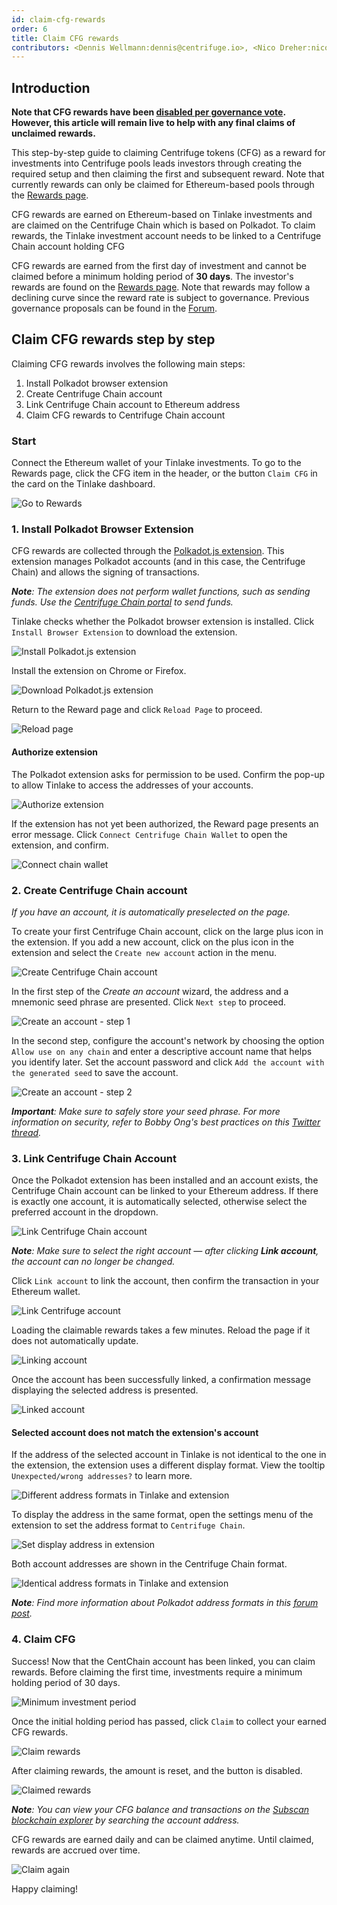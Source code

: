 ```yaml
---
id: claim-cfg-rewards
order: 6
title: Claim CFG rewards
contributors: <Dennis Wellmann:dennis@centrifuge.io>, <Nico Dreher:nico@centrifuge.io>
---
```

## Introduction
**Note that CFG rewards have been [disabled per governance vote](https://github.com/centrifuge/cps/blob/main/cps/CP61.md). However, this article will remain live to help with any final claims of unclaimed rewards.** 

This step-by-step guide to claiming Centrifuge tokens (CFG) as a reward for investments into Centrifuge pools leads investors through creating the required setup and then claiming the first and subsequent reward. Note that currently rewards can only be claimed for Ethereum-based pools through the [Rewards page](https://tinlake.centrifuge.io/rewards).

CFG rewards are earned on Ethereum-based on Tinlake investments and are claimed on the Centrifuge Chain which is based on Polkadot. To claim rewards, the Tinlake investment account needs to be linked to a Centrifuge Chain account holding CFG

CFG rewards are earned from the first day of investment and cannot be claimed before a minimum holding period of **30 days**. The investor's rewards are found on the [Rewards page](https://tinlake.centrifuge.io/rewards). Note that rewards may follow a declining curve since the reward rate is subject to governance. Previous governance proposals can be found in the [Forum](https://gov.centrifuge.io/c/governance/35).

## Claim CFG rewards step by step
Claiming CFG rewards involves the following main steps:
1. Install Polkadot browser extension
2. Create Centrifuge Chain account
3. Link Centrifuge Chain account to Ethereum address
4. Claim CFG rewards to Centrifuge Chain account

### Start
Connect the Ethereum wallet of your Tinlake investments. To go to the Rewards page, click the CFG item in the header, or the button `Claim CFG` in the card on the Tinlake dashboard.

![Go to Rewards](images/go_to_rewards.png)

### 1. Install Polkadot Browser Extension
CFG rewards are collected through the [Polkadot.js extension](https://polkadot.js.org/extension/). This extension manages Polkadot accounts (and in this case, the Centrifuge Chain) and allows the signing of transactions.

***Note**: The extension does not perform wallet functions, such as sending funds. Use the [Centrifuge Chain portal](https://polkadot.js.org/apps/?rpc=wss%3A%2F%2Ffullnode.centrifuge.io#/accounts) to send funds.*

Tinlake checks whether the Polkadot browser extension is installed. Click `Install Browser Extension` to download the extension.

![Install Polkadot.js extension](images/install_browser_extension.png)

Install the extension on Chrome or Firefox.

![Download Polkadot.js extension](images/download_extension.png)

Return to the Reward page and click `Reload Page` to proceed.

![Reload page](images/reload_page.png)

#### Authorize extension
The Polkadot extension asks for permission to be used. Confirm the pop-up to allow Tinlake to access the addresses of your accounts.

![Authorize extension](images/authorize_extension.png)

If the extension has not yet been authorized, the Reward page presents an error message. Click `Connect Centrifuge Chain Wallet` to open the extension, and confirm. 

![Connect chain wallet](images/connect_centrifuge_chain_wallet.png)

### 2. Create Centrifuge Chain account
*If you have an account, it is automatically preselected on the page.*

To create your first Centrifuge Chain account, click on the large plus icon in the extension. If you add a new account, click on the plus icon in the extension and select the `Create new account` action in the menu.

![Create Centrifuge Chain account](images/add_account.png)

In the first step of the *Create an account* wizard, the address and a mnemonic seed phrase are presented. Click `Next step` to proceed.

![Create an account - step 1](images/create_an_account_1.png)

In the second step, configure the account's network by choosing the option `Allow use on any chain` and enter a descriptive account name that helps you identify later. Set the account password and click `Add the account with the generated seed` to save the account.

![Create an account - step 2](images/create_an_account_2.png)

***Important**: Make sure to safely store your seed phrase. For more information on security, refer to Bobby Ong's best practices on this [Twitter thread](https://twitter.com/bobbyong/status/1403881080902471680?s=21).*

### 3. Link Centrifuge Chain Account
Once the Polkadot extension has been installed and an account exists, the Centrifuge Chain account can be linked to your Ethereum address. If there is exactly one account, it is automatically selected, otherwise select the preferred account in the dropdown.

![Link Centrifuge Chain account](images/link_account.png)

***Note**: Make sure to select the right account — after clicking **Link account**, the account can no longer be changed.*

Click `Link account` to link the account, then confirm the transaction in your Ethereum wallet.

![Link Centrifuge account](images/link_account.png)

Loading the claimable rewards takes a few minutes. Reload the page if it does not automatically update.

![Linking account](images/linking_account.png)

Once the account has been successfully linked, a confirmation message displaying the selected address is presented.

![Linked account](images/account_linked.png)

#### Selected account does not match the extension's account
If the address of the selected account in Tinlake is not identical to the one in the extension, the extension uses a different display format. View the tooltip `Unexpected/wrong addresses?` to learn more. 

![Different address formats in Tinlake and extension](images/different_address_formats.png)

To display the address in the same format, open the settings menu of the extension to set the address format to `Centrifuge Chain`.

![Set display address in extension](images/set_display_address_format.png)

Both account addresses are shown in the Centrifuge Chain format.

![Identical address formats in Tinlake and extension](images/identical_address_format.png)

***Note**: Find more information about Polkadot address formats in this [forum post](https://gov.centrifuge.io/t/accounts-and-wallet-addresses-in-polkadot-js/3341).*

### 4. Claim CFG
Success! Now that the CentChain account has been linked, you can claim rewards. Before claiming the first time, investments require a minimum holding period of 30 days.

![Minimum investment period](images/minimum_holding_period.png)

Once the initial holding period has passed, click `Claim` to collect your earned CFG rewards. 

![Claim rewards](images/claim_rewards.png)

After claiming rewards, the amount is reset, and the button is disabled. 

![Claimed rewards](images/rewards_claimed.png)

***Note**: You can view your CFG balance and transactions on the [Subscan blockchain explorer](https://centrifuge.subscan.io/) by searching the account address.*

CFG rewards are earned daily and can be claimed anytime. Until claimed, rewards are accrued over time. 

![Claim again](images/claim_again.png)

Happy claiming!

